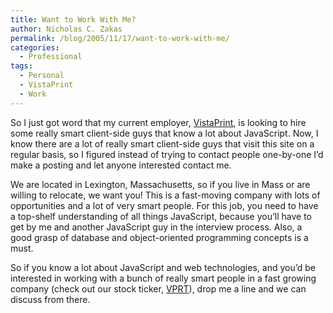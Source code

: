 ```yaml
---
title: Want to Work With Me?
author: Nicholas C. Zakas
permalink: /blog/2005/11/17/want-to-work-with-me/
categories:
  - Professional
tags:
  - Personal
  - VistaPrint
  - Work
---
```

So I just got word that my current employer, <a title="VistaPrint" rel="external" href="http://www.vistaprint.com">VistaPrint</a>, is looking to hire some really smart client-side guys that know a lot about JavaScript. Now, I know there are a lot of really smart client-side guys that visit this site on a regular basis, so I figured instead of trying to contact people one-by-one I&#8217;d make a posting and let anyone interested contact me.

We are located in Lexington, Massachusetts, so if you live in Mass or are willing to relocate, we want you! This is a fast-moving company with lots of opportunities and a lot of very smart people. For this job, you need to have a top-shelf understanding of all things JavaScript, because you&#8217;ll have to get by me and another JavaScript guy in the interview process. Also, a good grasp of database and object-oriented programming concepts is a must.

So if you know a lot about JavaScript and web technologies, and you&#8217;d be interested in working with a bunch of really smart people in a fast growing company (check out our stock ticker, <a title="VistaPrint at Yahoo! Finance" rel="external" href="http://finance.yahoo.com/q?s=vprt">VPRT</a>), drop me a line and we can discuss from there.

